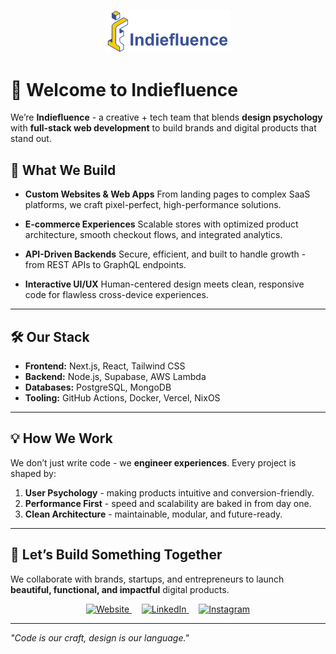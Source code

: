 <p align="center">
  <a href="https://indiefluence.in">
    <img src="./assets/indiefluence-logo.svg" alt="Indiefluence Logo" width="200" />
  </a>
</p>

# 👋 Welcome to Indiefluence

We’re **Indiefluence** - a creative + tech team that blends **design psychology** with **full-stack web development** to build brands and digital products that stand out.

## 🚀 What We Build

- **Custom Websites & Web Apps**
  From landing pages to complex SaaS platforms, we craft pixel-perfect, high-performance solutions.

- **E-commerce Experiences**
  Scalable stores with optimized product architecture, smooth checkout flows, and integrated analytics.

- **API-Driven Backends**
  Secure, efficient, and built to handle growth - from REST APIs to GraphQL endpoints.

- **Interactive UI/UX**
  Human-centered design meets clean, responsive code for flawless cross-device experiences.

---

## 🛠️ Our Stack

- **Frontend:** Next.js, React, Tailwind CSS
- **Backend:** Node.js, Supabase, AWS Lambda
- **Databases:** PostgreSQL, MongoDB
- **Tooling:** GitHub Actions, Docker, Vercel, NixOS

---

## 💡 How We Work

We don’t just write code - we **engineer experiences**.
Every project is shaped by:

1. **User Psychology** - making products intuitive and conversion-friendly.
2. **Performance First** - speed and scalability are baked in from day one.
3. **Clean Architecture** - maintainable, modular, and future-ready.

---

## 🤝 Let’s Build Something Together

We collaborate with brands, startups, and entrepreneurs to launch **beautiful, functional, and impactful** digital products.

<p align="center">
  <a href="https://indiefluence.in" target="_blank">
    <img src="https://indiefluence.in/assets/indiefluence-hinid-logo.svg" alt="Website" width="40" />
  </a>
  &nbsp;&nbsp;&nbsp;
  <a href="https://linkedin.com/company/indiefluence-in" target="_blank">
    <img src="https://img.icons8.com/?size=100&id=xuvGCOXi8Wyg&format=png&color=000000" alt="LinkedIn" width="40" />
  </a>
  &nbsp;&nbsp;&nbsp;
  <a href="https://instagram.com/indiefluence" target="_blank">
    <img src="https://img.icons8.com/?size=100&id=Xy10Jcu1L2Su&format=png&color=000000" alt="Instagram" width="40" />
  </a>
</p>

---

_"Code is our craft, design is our language."_

